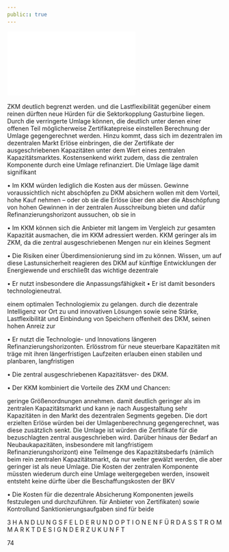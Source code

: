 ```yaml
---
public:: true
---
```

![./pages/page76.pdf](../assets/./pages/page76.pdf)




ZKM deutlich begrenzt werden.
und die Lastflexibilität gegenüber einem reinen
dürften neue Hürden für die Sektorkopplung
Gasturbine liegen. Durch die verringerte Umlage
können, die deutlich unter denen einer offenen
Teil möglicherweise Zertifikatepreise einstellen
Berechnung der Umlage gegengerechnet werden. Hinzu kommt, dass sich im dezentralen
im dezentralen Markt Erlöse einbringen, die der
Zertifikate der ausgeschriebenen Kapazitäten
unter dem Wert eines zentralen Kapazitätsmarktes. Kostensenkend wirkt zudem, dass die
zentralen Komponente durch eine Umlage refinanziert. Die Umlage läge damit signifikant

• Im KKM würden lediglich die Kosten aus der
müssen.
Gewinne voraussichtlich nicht abschöpfen zu
DKM absichern wollen mit dem Vorteil, hohe
Kauf nehmen – oder ob sie die Erlöse über den
aber die Abschöpfung von hohen Gewinnen in
der zentralen Ausschreibung bieten und dafür
Refinanzierungshorizont aussuchen, ob sie in

• Im KKM können sich die Anbieter mit langem
im Vergleich zur gesamten Kapazität ausmachen, die im KKM adressiert werden.
KKM geringer als im ZKM, da die zentral ausgeschriebenen Mengen nur ein kleines Segment

• Die Risiken einer Überdimensionierung sind im
zu können.
Wissen, um auf diese Lastunsicherheit reagieren
des DKM auf künftige Entwicklungen der Energiewende und erschließt das wichtige dezentrale

• Er nutzt insbesondere die Anpassungsfähigkeit
• Er ist damit besonders technologieneutral.

einem optimalen Technologiemix zu gelangen.
durch die dezentrale Intelligenz vor Ort zu
und innovativen Lösungen sowie seine Stärke,
Lastflexibilität und Einbindung von Speichern
offenheit des DKM, seinen hohen Anreiz zur

• Er nutzt die Technologie- und Innovations­
längeren Refinanzierungshorizonten.
Erlösstrom für neue steuerbare Kapazitäten mit
träge mit ihren längerfristigen Laufzeiten erlauben einen stabilen und planbaren, langfristigen

• Die zentral ausgeschriebenen Kapazitätsver-
des DKM.

• Der KKM kombiniert die Vorteile des ZKM und
Chancen:

geringe Größenordnungen annehmen.
damit deutlich geringer als im zentralen Kapazitätsmarkt und kann je nach Ausgestaltung sehr
Kapazitäten in den Markt des dezentralen Segments gegeben. Die dort erzielten Erlöse würden bei der Umlagenberechnung gegengerechnet, was diese zusätzlich senkt. Die Umlage ist
würden die Zertifikate für die bezuschlagten
zentral ausgeschrieben wird. Darüber hinaus
der Bedarf an Neubaukapazitäten, insbesondere mit langfristigem Refinanzierungshorizont)
eine Teilmenge des Kapazitätsbedarfs (nämlich
beim rein zentralen Kapazitätsmarkt, da nur
weiter gewälzt werden, die aber geringer ist als
neue Umlage. Die Kosten der zentralen Komponente müssten wiederum durch eine Umlage
weitergegeben werden, insoweit entsteht keine
dürfte über die Beschaffungskosten der BKV

• Die Kosten für die dezentrale Absicherung
Komponenten jeweils festzulegen und durchzuführen.
für Anbieter von Zertifikaten) sowie Kontrollund Sanktionierungsaufgaben sind für beide

3 H A N D LU N G S F E L D E R U N D O P T I O N E N F Ü R D A S S T R O M M A R K T D E S I G N D E R Z U K U N F T

74
